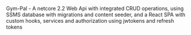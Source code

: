 Gym-Pal - A netcore 2.2 Web Api with integrated CRUD operations, using SSMS database with migrations and content seeder, and a React SPA with custom hooks, services and authorization using jwtokens and refresh tokens
